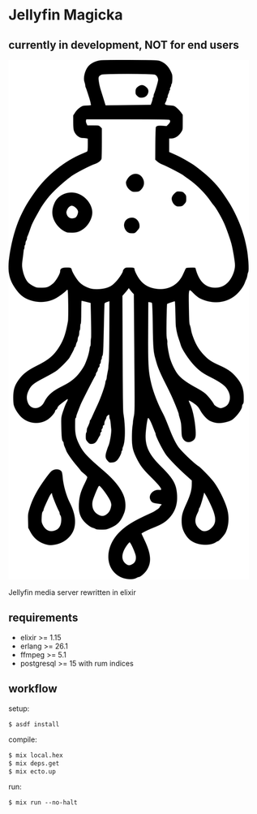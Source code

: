 # Jellyfin Magicka

## **currently in development, NOT for end users**

![logo by autismus maximus](logo.svg)

Jellyfin media server rewritten in elixir

## requirements

* elixir >= 1.15
* erlang >= 26.1
* ffmpeg >= 5.1
* postgresql >= 15 with rum indices

## workflow

setup:

    $ asdf install

compile:

    $ mix local.hex
    $ mix deps.get
    $ mix ecto.up

<!--
configure:

    $ mix jellyfin.setup genconf --interactive

-->

run:

    $ mix run --no-halt
